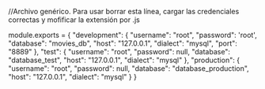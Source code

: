 //Archivo genérico. Para usar borrar esta línea, cargar las credenciales correctas y mofificar la extensión por .js

module.exports = {
  "development": {
    "username": "root",
    "password": 'root',
    "database": "movies_db",
    "host": "127.0.0.1",
    "dialect": "mysql",
    "port": "8889"
  },
  "test": {
    "username": "root",
    "password": null,
    "database": "database_test",
    "host": "127.0.0.1",
    "dialect": "mysql"
  },
  "production": {
    "username": "root",
    "password": null,
    "database": "database_production",
    "host": "127.0.0.1",
    "dialect": "mysql"
  }
}
